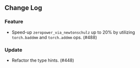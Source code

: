 ## Change Log

### Feature

* Speed-up `zeropower_via_newtonschulz` up to 20% by utilizing `torch.baddmm` and `torch.addmm` ops. (#488)

### Update

* Refactor the type hints. (#448)
